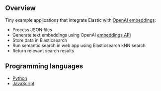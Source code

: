 ## Overview

Tiny example applications that integrate Elastic with [OpenAI embeddings](https://platform.openai.com/docs/guides/embeddings):

- Process JSON files
- Generate text embeddings using OpenAI [embeddings API](https://platform.openai.com/docs/api-reference/embeddings)
- Store data in Elasticsearch
- Run semantic search in web app using Elasticsearch kNN search
- Return relevant search results

## Programming languages

- [Python](./OpenAI-Py/README.md)
- [JavaScript](./OpenAI-JS/README.md)

